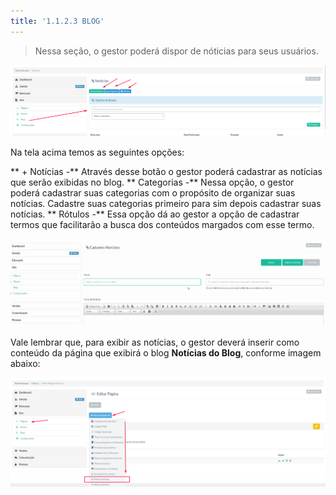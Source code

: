 ```yaml
---
title: '1.1.2.3 BLOG'
---
```


> Nessa seção, o gestor poderá dispor de nóticias para seus usuários.

![Blog](blog2.png)

Na tela acima temos as seguintes opções:

** + Notícias -** Através desse botão o gestor poderá cadastrar as notícias que serão exibidas no blog.
** Categorias -** Nessa opção, o gestor poderá cadastrar suas categorias com o propósito de organizar suas notícias. Cadastre suas categorias primeiro para sim depois cadastrar suas notícias.
** Rótulos -** Essa opção dá ao gestor a opção de cadastrar termos que facilitarão a busca dos conteúdos margados com esse termo.

![Cria noticias](noticias.gif)

Vale lembrar que, para exibir as notícias, o gestor deverá inserir como conteúdo da página que exibirá o blog **Notícias do Blog**, conforme imagem abaixo:

![Imagem Blog](blog1.png)